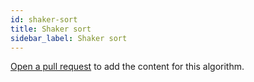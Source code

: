 ```yaml
---
id: shaker-sort
title: Shaker sort
sidebar_label: Shaker sort
---
```


[Open a pull request](https://github.com/AllAlgorithms/algorithms/tree/master/docs/shaker-sort.md) to add the content for this algorithm.